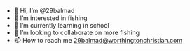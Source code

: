 - 👋 Hi, I’m @29balmad
- 👀 I’m interested in fishing
- 🌱 I’m currently learning in school
- 💞️ I’m looking to collaborate on more fishing
- 📫 How to reach me 29balmad@worthingtonchristian.com
  

